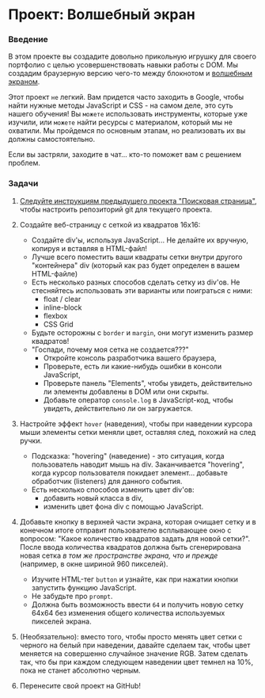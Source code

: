# Проект: Волшебный экран

### Введение

В этом проекте вы создадите довольно прикольную игрушку для своего портфолио с целью усовершенствовать навыки работы с DOM. Мы создадим браузерную версию чего-то между блокнотом и [волшебным экраном](https://ru.wikipedia.org/wiki/%D0%92%D0%BE%D0%BB%D1%88%D0%B5%D0%B1%D0%BD%D1%8B%D0%B9_%D1%8D%D0%BA%D1%80%D0%B0%D0%BD).

Этот проект `не` легкий. Вам придется часто заходить в Google, чтобы найти нужные методы JavaScript и CSS - на самом деле, это суть нашего обучения! Вы `можете` использовать инструменты, которые уже изучили, или `можете` найти ресурсы с материалом, который мы не охватили. Мы пройдемся по основным этапам, но реализовать их вы должны самостоятельно.

Если вы застряли, заходите в чат... кто-то поможет вам с решением проблем.

### Задачи

1. [Следуйте инструкциям предыдущего проекта "Поисковая страница"](https://vectree.ru/task/45/3/0), чтобы настроить репозиторий git для текущего проекта.

2. Создайте веб-страницу с сеткой из квадратов 16х16:

   - Создайте div'ы, используя JavaScript... Не делайте их вручную, копируя и вставляя в HTML-файл!
   - Лучше всего поместить ваши квадраты сетки внутри другого "контейнера" div \(который как раз будет определен в вашем HTML-файле\)
   - Есть несколько разных способов сделать сетку из div'ов. Не стесняйтесь использовать эти варианты или поиграться с ними:
     - float / clear
     - inline-block
     - flexbox
     - CSS Grid
   - Будьте осторожны с `border` и `margin`, они могут изменить размер квадратов!
   - "Госпади, почему моя сетка не создается???"
     - Откройте консоль разработчика вашего браузера,
     - Проверьте, есть ли какие-нибудь ошибки в консоли JavaScript,
     - Проверьте панель "Elements", чтобы увидеть, действительно ли элементы добавлены в DOM или они скрыты.
     - Добавьте оператор `console.log` в JavaScript-код, чтобы увидеть, действительно ли он загружается.

3. Настройте эффект `hover` (наведения), чтобы при наведении курсора мыши элементы сетки меняли цвет, оставляя след, похожий на след ручки.

   - Подсказка: "hovering" (наведение) - это ситуация, когда пользователь наводит мышь на div. Заканчивается "hovering", когда курсор пользователя покидает элемент... добавьте обработчик (listeners) для данного события.
   - Есть несколько способов изменить цвет div'ов:
     - добавить новый класса в div,
     - изменить цвет фона div с помощью JavaScript.

4. Добавьте кнопку в верхней части экрана, которая очищает сетку и в конечном итоге отправит пользователю всплывающее окно с вопросом: "Какое количество квадратов задать для новой сетки?". После ввода количества квадратов должна быть сгенерирована новая сетка _в том же пространстве экрана, что и прежде_ \(например, в окне шириной 960 пикселей\).

   - Изучите HTML-тег `button` и узнайте, как при нажатии кнопки запустить функцию JavaScript.
   - Не забудьте про `prompt`.
   - Должна быть возможность ввести `64` и получить новую сетку 64x64 без изменения общего количества используемых пикселей экрана.

5. \(Необязательно\): вместо того, чтобы просто менять цвет сетки с черного на белый при наведении, давайте сделаем так, чтобы цвет меняется на совершенно случайное значение RGB. Затем сделать так, что бы при каждом следующем наведении цвет темнел на 10%, пока не станет абсолютно черным.

6. Перенесите свой проект на GitHub!
